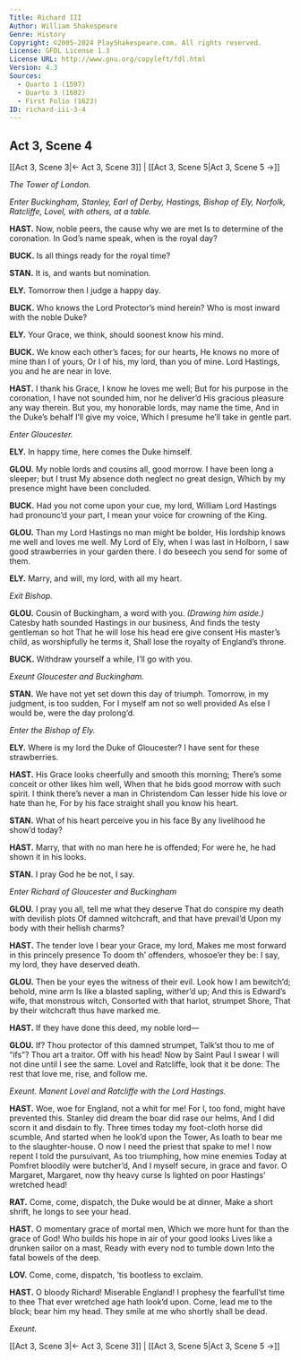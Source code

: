 ```yaml
---
Title: Richard III
Author: William Shakespeare
Genre: History
Copyright: ©2005-2024 PlayShakespeare.com. All rights reserved.
License: GFDL License 1.3
License URL: http://www.gnu.org/copyleft/fdl.html
Version: 4.3
Sources:
  - Quarto 1 (1597)
  - Quarto 3 (1602)
  - First Folio (1623)
ID: richard-iii-3-4
---
```


## Act 3, Scene 4
[[Act 3, Scene 3|← Act 3, Scene 3]] | [[Act 3, Scene 5|Act 3, Scene 5 →]]

*The Tower of London.*

*Enter Buckingham, Stanley, Earl of Derby, Hastings, Bishop of Ely, Norfolk, Ratcliffe, Lovel, with others, at a table.*

**HAST.**
Now, noble peers, the cause why we are met
Is to determine of the coronation.
In God’s name speak, when is the royal day?

**BUCK.**
Is all things ready for the royal time?

**STAN.**
It is, and wants but nomination.

**ELY.**
Tomorrow then I judge a happy day.

**BUCK.**
Who knows the Lord Protector’s mind herein?
Who is most inward with the noble Duke?

**ELY.**
Your Grace, we think, should soonest know his mind.

**BUCK.**
We know each other’s faces; for our hearts,
He knows no more of mine than I of yours,
Or I of his, my lord, than you of mine.
Lord Hastings, you and he are near in love.

**HAST.**
I thank his Grace, I know he loves me well;
But for his purpose in the coronation,
I have not sounded him, nor he deliver’d
His gracious pleasure any way therein.
But you, my honorable lords, may name the time,
And in the Duke’s behalf I’ll give my voice,
Which I presume he’ll take in gentle part.

*Enter Gloucester.*

**ELY.**
In happy time, here comes the Duke himself.

**GLOU.**
My noble lords and cousins all, good morrow.
I have been long a sleeper; but I trust
My absence doth neglect no great design,
Which by my presence might have been concluded.

**BUCK.**
Had you not come upon your cue, my lord,
William Lord Hastings had pronounc’d your part,
I mean your voice for crowning of the King.

**GLOU.**
Than my Lord Hastings no man might be bolder,
His lordship knows me well and loves me well.
My Lord of Ely, when I was last in Holborn,
I saw good strawberries in your garden there.
I do beseech you send for some of them.

**ELY.**
Marry, and will, my lord, with all my heart.

*Exit Bishop.*

**GLOU.**
Cousin of Buckingham, a word with you.
*(Drawing him aside.)*
Catesby hath sounded Hastings in our business,
And finds the testy gentleman so hot
That he will lose his head ere give consent
His master’s child, as worshipfully he terms it,
Shall lose the royalty of England’s throne.

**BUCK.**
Withdraw yourself a while, I’ll go with you.

*Exeunt Gloucester and Buckingham.*

**STAN.**
We have not yet set down this day of triumph.
Tomorrow, in my judgment, is too sudden,
For I myself am not so well provided
As else I would be, were the day prolong’d.

*Enter the Bishop of Ely.*

**ELY.**
Where is my lord the Duke of Gloucester?
I have sent for these strawberries.

**HAST.**
His Grace looks cheerfully and smooth this morning;
There’s some conceit or other likes him well,
When that he bids good morrow with such spirit.
I think there’s never a man in Christendom
Can lesser hide his love or hate than he,
For by his face straight shall you know his heart.

**STAN.**
What of his heart perceive you in his face
By any livelihood he show’d today?

**HAST.**
Marry, that with no man here he is offended;
For were he, he had shown it in his looks.

**STAN.**
I pray God he be not, I say.

*Enter Richard of Gloucester and Buckingham*

**GLOU.**
I pray you all, tell me what they deserve
That do conspire my death with devilish plots
Of damned witchcraft, and that have prevail’d
Upon my body with their hellish charms?

**HAST.**
The tender love I bear your Grace, my lord,
Makes me most forward in this princely presence
To doom th’ offenders, whosoe’er they be:
I say, my lord, they have deserved death.

**GLOU.**
Then be your eyes the witness of their evil.
Look how I am bewitch’d; behold, mine arm
Is like a blasted sapling, wither’d up;
And this is Edward’s wife, that monstrous witch,
Consorted with that harlot, strumpet Shore,
That by their witchcraft thus have marked me.

**HAST.**
If they have done this deed, my noble lord⁠—

**GLOU.**
If? Thou protector of this damned strumpet,
Talk’st thou to me of “ifs”? Thou art a traitor.
Off with his head! Now by Saint Paul I swear
I will not dine until I see the same.
Lovel and Ratcliffe, look that it be done:
The rest that love me, rise, and follow me.

*Exeunt. Manent Lovel and Ratcliffe with the Lord Hastings.*

**HAST.**
Woe, woe for England, not a whit for me!
For I, too fond, might have prevented this.
Stanley did dream the boar did rase our helms,
And I did scorn it and disdain to fly.
Three times today my foot-cloth horse did scumble,
And started when he look’d upon the Tower,
As loath to bear me to the slaughter-house.
O now I need the priest that spake to me!
I now repent I told the pursuivant,
As too triumphing, how mine enemies
Today at Pomfret bloodily were butcher’d,
And I myself secure, in grace and favor.
O Margaret, Margaret, now thy heavy curse
Is lighted on poor Hastings’ wretched head!

**RAT.**
Come, come, dispatch, the Duke would be at dinner,
Make a short shrift, he longs to see your head.

**HAST.**
O momentary grace of mortal men,
Which we more hunt for than the grace of God!
Who builds his hope in air of your good looks
Lives like a drunken sailor on a mast,
Ready with every nod to tumble down
Into the fatal bowels of the deep.

**LOV.**
Come, come, dispatch, ’tis bootless to exclaim.

**HAST.**
O bloody Richard! Miserable England!
I prophesy the fearfull’st time to thee
That ever wretched age hath look’d upon.
Come, lead me to the block; bear him my head.
They smile at me who shortly shall be dead.

*Exeunt.*

[[Act 3, Scene 3|← Act 3, Scene 3]] | [[Act 3, Scene 5|Act 3, Scene 5 →]]